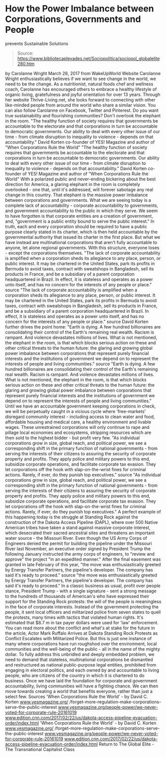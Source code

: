 # How the Power Imbalance between Corporations, Governments and People 
prevents Sustainable Solutions

> Source: https://www.bibliotecapleyades.net/Sociopolitica/sociopol_globalelite280.htm

by Carolanne Wright
March 28, 2017 from WakeUpWorld Website
Carolanne Wright enthusiastically believes if we want to see change in the world,
we need to be the change.
As a nutritionist, natural foods chef and wellness coach, Carolanne has encouraged others to embrace a healthy lifestyle of organic living, gratefulness and joyful orientation for over 13 years.
Through her website Thrive-Living.net, she looks forward to connecting with other like-minded people from around the world who share a similar vision.
You can also follow Carolanne
on Facebook, Twitter and Pinterest.
Do you want
true sustainability and flourishing communities?
Don't overlook
the elephant in the room.
"The healthy function of society requires that governments be accountable to the electorate and that corporations in turn be accountable to democratic governments. Our ability to deal with every other issue of our time - from climate disruption to inequality to violence - depends on that accountability." David Korten co-founder of YES! Magazine and author of "When Corporations Rule the World"
"The healthy function of society requires that governments be accountable to the electorate and that corporations in turn be accountable to democratic governments.
Our ability to deal with every other issue of our time - from climate disruption to inequality to violence - depends on that accountability."
David Korten
co-founder of YES! Magazine
and author of "When Corporations Rule the World"
With a polarized public and never-ending bickering about the best direction for America, a glaring elephant in the room is completely overlooked - one that, until it's addressed, will forever sabotage any real change in this country.
That elephant is the massive power imbalance between corporations and governments.
What we are seeing today is a complete lack of accountability - corporate accountability to governments, and government accountability to the public in which they serve.
We seem to have forgotten is that corporate entities are a creation of government, and,
"government is a public entity bound to serve the public interest."
In truth, each and every corporation should be required to have a public purpose clearly stated in its charter, which is then held accountable by the governmental authority that issued its charter in the first place.
But what we have instead are multinational corporations that aren't fully accountable to anyone, let alone regional governments.
With this structure, everyone loses - except the corporations themselves.
"The lack of corporate accountability is amplified when a corporation sheds its allegiance to any place, person, or public interest. It may be chartered in the United States, park its profits in Bermuda to avoid taxes, contract with sweatshops in Bangladesh, sell its products in France, and be a subsidiary of a parent corporation headquartered in Brazil. In effect, it is stateless and operates as a power unto itself, and has no concern for the interests of any people or place." source
"The lack of corporate accountability is amplified when a corporation sheds its allegiance to any place, person, or public interest.
It may be chartered in the United States, park its profits in Bermuda to avoid taxes, contract with sweatshops in Bangladesh, sell its products in France, and be a subsidiary of a parent corporation headquartered in Brazil.
In effect, it is stateless and operates as a power unto itself, and has no concern for the interests of any people or place."
source
David Korten further drives the point home:
"Earth is dying. A few hundred billionaires are consolidating their control of the Earth's remaining real wealth. Racism is rampant. And violence devastates millions of lives. What is not mentioned, the elephant in the room, is that which blocks serious action on these and other critical threats to the human future: the glaring and growing global power imbalance between corporations that represent purely financial interests and the institutions of government we depend on to represent the interests of people and living communities." source
"Earth is dying. A few hundred billionaires are consolidating their control of the Earth's remaining real wealth. Racism is rampant. And violence devastates millions of lives.
What is not mentioned, the elephant in the room, is that which blocks serious action on these and other critical threats to the human future:
the glaring and growing global power imbalance between corporations that represent purely financial interests and the institutions of government we depend on to represent the interests of people and living communities."
Until we have an accountable government keeping corporations in check, we will be perpetually caught in a vicious cycle where 'free-markets' disregard community interest - including access to clean water and food, affordable housing and medical care, a healthy environment and livable wages.
These unrestrained corporations will only continue to rape and pillage local economies and ecosystems, stripping resources which are then sold to the highest bidder - but profit very few.
"As individual corporations grow in size, global reach, and political power, we see a corresponding shift in the primary function of national governments - from serving the interests of their citizens to assuring the security of corporate property and profits. They apply police and military powers to this end, subsidize corporate operations, and facilitate corporate tax evasion. They let corporations off the hook with slap-on-the-wrist fines for criminal actions. Rarely, if ever, do they punish top executives." source
"As individual corporations grow in size, global reach, and political power, we see a corresponding shift in the primary function of national governments - from serving the interests of their citizens to assuring the security of corporate property and profits.
They apply police and military powers to this end, subsidize corporate operations, and facilitate corporate tax evasion. They let corporations off the hook with slap-on-the-wrist fines for criminal actions. Rarely, if ever, do they punish top executives."
A perfect example of this happening today is the struggle at Standing Rock against the construction of the Dakota Access Pipeline (DAPL), where over 500 Native American tribes have taken a stand against massive corporate interest, which desecrated their sacred ancestral sites and threatens an important water source - the Missouri River.
Even though the US Army Corps of Engineers denied the permit for building the pipeline under the Missouri River last November, an executive order signed by President Trump the following January instructed the army corps of engineers,
to "review and approve" the project "in an expedited manner."
After the final easement was granted in late February of this year,
"the move was enthusiastically greeted by Energy Transfer Partners, the pipeline's developer. The company has said it's ready to proceed." source
"the move was enthusiastically greeted by Energy Transfer Partners, the pipeline's developer. The company has said it's ready to proceed."
In a classic business as usual, profit over people stance, President Trump - with a single signature - sent a strong message to the hundreds of thousands of American's who have expressed their support for the Standing Rock protests:
the will of the people is meaningless in the face of corporate interests.
Instead of the government protecting the people, it sent local officers and militarized police from seven states to quell the protests, many times with tactics that violated human rights.
It's estimated that $8.7 m in tax payer dollars were used for 'law' enforcement.
You can read more about the conflict and what's at stake for the future in the article, Actor Mark Ruffalo Arrives at Dakota Standing Rock Protests as Conflict Escalates with Militarized Police.
But this is just one instance of many where corporations have run roughshod over the environment, local communities and the well-being of the public - all in the name of the mighty dollar.
To fully address this unbridled and deeply embedded problem, we need to demand that stateless, multinational corporations be dismantled and restructured as national public-purpose legal entities, prohibited from engaging in electoral politics, and each owned by and accountable to living people, who are citizens of the country in which it is chartered to do business.
Once we have laid the foundation for corporate and government accountability, living communities will have a fighting chance.
We can then move towards creating a world that benefits everyone, rather than just a select few.
Sources
'When Corporations Rule the World' - by David C. Korten www.yesmagazine.org/ /forget-more-regulation-make-corporations-serve-the-public-interest www.yesmagazine.org/people-power/we-never-voted-for-corporate-rule-20161019 www.edition.cnn.com/2017/02/22/us/dakota-access-pipeline-evacuation-order/index.html
'When Corporations Rule the World' - by David C. Korten
www.yesmagazine.org/ /forget-more-regulation-make-corporations-serve-the-public-interest
www.yesmagazine.org/people-power/we-never-voted-for-corporate-rule-20161019
www.edition.cnn.com/2017/02/22/us/dakota-access-pipeline-evacuation-order/index.html
Return to The Global Elite - The Transnational Capitalist Class
